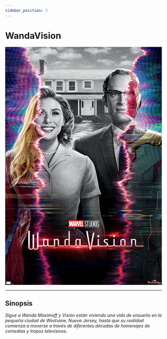 ```yaml
---
sidebar_position: 3
---
```


# WandaVision #

![WandaVision](img/Wandavision.jpg)

----

## Sinopsis ##

*Sigue a Wanda Maximoff y Visión están viviendo una vida de ensueño en la pequeña ciudad de Westview, Nueva Jersey, hasta que su realidad comienza a moverse a través de diferentes décadas de homenajes de comedias y tropos televisivos.*